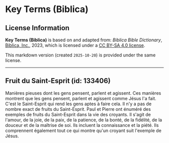 # Key Terms (Biblica)

## License Information

**Key Terms (Biblica)** is based on and adapted from: _Biblica Bible Dictionary_, [Biblica, Inc.](https://www.biblica.com/), 2023, which is licensed under a [CC BY-SA 4.0 license](https://creativecommons.org/licenses/by-sa/4.0/legalcode.en).

This markdown version (created `2025-10-20`) is provided under the same license.



--------------------------------

## Fruit du Saint-Esprit (id: 133406)

Manières pieuses dont les gens pensent, parlent et agissent. Ces manières montrent que les gens pensent, parlent et agissent comme Jésus l'a fait. C'est le Saint\-Esprit qui rend les gens aptes à faire cela. Il n'y a pas de nombre exact de fruits du Saint\-Esprit. Paul et Pierre ont énuméré des exemples de fruits du Saint\-Esprit dans la vie des croyants. Il s'agit de l'amour, de la joie, de la paix, de la patience, de la bonté, de la fidélité, de la douceur et de la maîtrise de soi. Ils incluent la connaissance et la piété. Ils comprennent également tout ce qui montre qu'un croyant suit l'exemple de Jésus.


